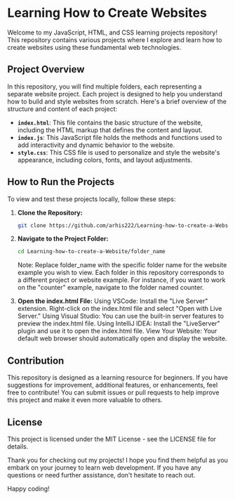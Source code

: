 # Learning How to Create Websites

Welcome to my JavaScript, HTML, and CSS learning projects repository! This repository contains various projects where I explore and learn how to create websites using these fundamental web technologies.

## Project Overview

In this repository, you will find multiple folders, each representing a separate website project. Each project is designed to help you understand how to build and style websites from scratch. Here's a brief overview of the structure and content of each project:

- **`index.html`**: This file contains the basic structure of the website, including the HTML markup that defines the content and layout.
- **`index.js`**: This JavaScript file holds the methods and functions used to add interactivity and dynamic behavior to the website.
- **`style.css`**: This CSS file is used to personalize and style the website's appearance, including colors, fonts, and layout adjustments.

## How to Run the Projects

To view and test these projects locally, follow these steps:

1. **Clone the Repository:**
   ```bash
   git clone https://github.com/arhis222/Learning-how-to-create-a-Website.git
    ```
   
2. **Navigate to the Project Folder:**
   ```bash
   cd Learning-how-to-create-a-Website/folder_name
   ```
   Note: Replace folder_name with the specific folder name for the website example you wish to view. Each folder in this repository corresponds to a different project or website example. For instance, if you want to work on the "counter" example, navigate to the folder    named counter.

3. **Open the index.html File:**
Using VSCode: Install the "Live Server" extension. Right-click on the index.html file and select "Open with Live Server."
Using Visual Studio: You can use the built-in server features to preview the index.html file.
Using IntelliJ IDEA: Install the "LiveServer" plugin and use it to open the index.html file.
View Your Website:
Your default web browser should automatically open and display the website.

## Contribution
This repository is designed as a learning resource for beginners. If you have suggestions for improvement, additional features, or enhancements, feel free to contribute! You can submit issues or pull requests to help improve this project and make it even more valuable to others.

## License
This project is licensed under the MIT License - see the LICENSE file for details.

Thank you for checking out my projects! I hope you find them helpful as you embark on your journey to learn web development. If you have any questions or need further assistance, don't hesitate to reach out.

Happy coding!
